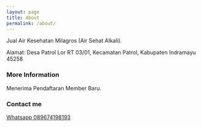 ```yaml
---
layout: page
title: About
permalink: /about/
---
```


Jual Air Kesehatan Milagros (Air Sehat Alkali).

Alamat: Desa Patrol Lor RT 03/01, Kecamatan Patrol, Kabupaten Indramayu 45258

### More Information

Menerima Pendaftaran Member Baru.

### Contact me

[Whatsapp 089674198193](mailto:email@domain.com)
